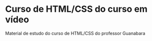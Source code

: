 <h1> Curso de HTML/CSS do curso em vídeo </h1>

<p>Material de estudo do curso de HTML/CSS do professor Guanabara</p>